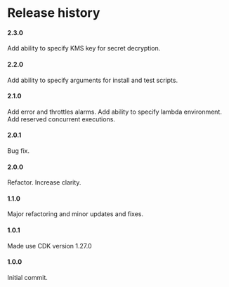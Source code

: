 # Release history

#### 2.3.0
Add ability to specify KMS key for secret decryption.

#### 2.2.0
Add ability to specify arguments for install and test scripts.

#### 2.1.0
Add error and throttles alarms. Add ability to specify lambda environment.
Add reserved concurrent executions.

#### 2.0.1
Bug fix.

#### 2.0.0
Refactor. Increase clarity.

#### 1.1.0
Major refactoring and minor updates and fixes.

#### 1.0.1
Made use CDK version 1.27.0

#### 1.0.0
Initial commit.
